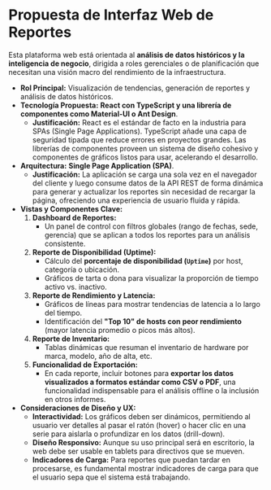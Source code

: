 # Propuesta de Interfaz Web de Reportes

Esta plataforma web está orientada al **análisis de datos históricos y la inteligencia de negocio**, dirigida a roles gerenciales o de planificación que necesitan una visión macro del rendimiento de la infraestructura.

*   **Rol Principal:** Visualización de tendencias, generación de reportes y análisis de datos históricos.
*   **Tecnología Propuesta:** **React con TypeScript y una librería de componentes como Material-UI o Ant Design**.
    *   **Justificación:** React es el estándar de facto en la industria para SPAs (Single Page Applications). TypeScript añade una capa de seguridad tipada que reduce errores en proyectos grandes. Las librerías de componentes proveen un sistema de diseño cohesivo y componentes de gráficos listos para usar, acelerando el desarrollo.
*   **Arquitectura:** **Single Page Application (SPA)**.
    *   **Justificación:** La aplicación se carga una sola vez en el navegador del cliente y luego consume datos de la API REST de forma dinámica para generar y actualizar los reportes sin necesidad de recargar la página, ofreciendo una experiencia de usuario fluida y rápida.
*   **Vistas y Componentes Clave:**
    1.  **Dashboard de Reportes:**
        *   Un panel de control con filtros globales (rango de fechas, sede, gerencia) que se aplican a todos los reportes para un análisis consistente.
    2.  **Reporte de Disponibilidad (Uptime):**
        *   Cálculo del **porcentaje de disponibilidad (`Uptime`)** por host, categoría o ubicación.
        *   Gráficos de tarta o dona para visualizar la proporción de tiempo activo vs. inactivo.
    3.  **Reporte de Rendimiento y Latencia:**
        *   Gráficos de líneas para mostrar tendencias de latencia a lo largo del tiempo.
        *   Identificación del **"Top 10" de hosts con peor rendimiento** (mayor latencia promedio o picos más altos).
    4.  **Reporte de Inventario:**
        *   Tablas dinámicas que resuman el inventario de hardware por marca, modelo, año de alta, etc.
    5.  **Funcionalidad de Exportación:**
        *   En cada reporte, incluir botones para **exportar los datos visualizados a formatos estándar como CSV o PDF**, una funcionalidad indispensable para el análisis offline o la inclusión en otros informes.
*   **Consideraciones de Diseño y UX:**
    *   **Interactividad:** Los gráficos deben ser dinámicos, permitiendo al usuario ver detalles al pasar el ratón (hover) o hacer clic en una serie para aislarla o profundizar en los datos (drill-down).
    *   **Diseño Responsivo:** Aunque su uso principal será en escritorio, la web debe ser usable en tablets para directivos que se mueven.
    *   **Indicadores de Carga:** Para reportes que puedan tardar en procesarse, es fundamental mostrar indicadores de carga para que el usuario sepa que el sistema está trabajando.
